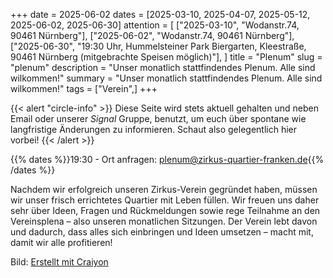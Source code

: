 +++
date = 2025-06-02
dates = [2025-03-10, 2025-04-07, 2025-05-12, 2025-06-02, 2025-06-30]
attention = [
    ["2025-03-10", "Wodanstr.74, 90461 Nürnberg"],
    ["2025-06-02", "Wodanstr.74, 90461 Nürnberg"],
    ["2025-06-30", "19:30 Uhr, Hummelsteiner Park Biergarten, Kleestraße, 90461 Nürnberg (mitgebrachte Speisen möglich)"],
]
title = "Plenum"
slug =  "plenum"
description = "Unser monatlich stattfindendes Plenum. Alle sind wilkommen!"
summary = "Unser monatlich stattfindendes Plenum. Alle sind wilkommen!"
tags = ["Verein",]
+++

{{< alert "circle-info" >}}
Diese Seite wird stets aktuell gehalten und neben Email oder unserer *Signal* Gruppe, benutzt, um euch über spontane wie langfristige Änderungen zu informieren. Schaut also gelegentlich hier vorbei!
{{< /alert >}}

{{% dates %}}19:30 - Ort anfragen: plenum@zirkus-quartier-franken.de{{% /dates %}}

Nachdem wir erfolgreich unseren Zirkus-Verein gegründet haben, müssen wir unser frisch errichtetes Quartier mit Leben füllen. Wir freuen uns daher sehr über Ideen, Fragen und Rückmeldungen sowie rege Teilnahme an den Vereinsplena – also unseren monatlichen Sitzungen. Der Verein lebt davon und dadurch, dass alles sich einbringen und Ideen umsetzen – macht mit, damit wir alle profitieren!

Bild: [Erstellt mit Craiyon](https://www.craiyon.com/)

